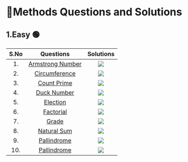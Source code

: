 # 📝Methods Questions and  Solutions
## 1.Easy 🟢
| S.No | Questions | Solutions |
| :---: | :---: | :---: |
| 1. | [Armstrong Number](https://www.geeksforgeeks.org/program-for-armstrong-numbers/) |   <a href="https://github.com/Aritra101/DSA/blob/master/Solutions/Methods/Easy/Armstrong.java"><img src="https://img.shields.io/badge/Solution-green"></a>    |
| 2. | [Circumference](https://www.geeksforgeeks.org/program-find-circumference-circle/) |   <a href="https://github.com/Aritra101/DSA/blob/master/Solutions/Methods/Easy/Circle.java"><img src="https://img.shields.io/badge/Solution-green"></a>    |
| 3. | [Count Prime](https://www.codingninjas.com/studio/library/count-prime-in-ranges) |   <a href="https://github.com/Aritra101/DSA/blob/master/Solutions/Methods/Easy/CountPrime.java"><img src="https://img.shields.io/badge/Solution-green"></a>    |
| 4. | [Duck Number](https://www.geeksforgeeks.org/check-whether-number-duck-number-not/) |   <a href="https://github.com/Aritra101/DSA/blob/master/Solutions/Methods/Easy/Duck_Number.java"><img src="https://img.shields.io/badge/Solution-green"></a>    |
| 5. | [Election](https://www.efaculty.in/java-programs/voting-age-program-in-java/) |   <a href="https://github.com/Aritra101/DSA/blob/master/Solutions/Methods/Easy/Election.java"><img src="https://img.shields.io/badge/Solution-green"></a>    |
| 6. | [Factorial](https://www.programiz.com/java-programming/examples/factorial) |   <a href="https://github.com/Aritra101/DSA/blob/master/Solutions/Methods/Easy/Factorial.java"><img src="https://img.shields.io/badge/Solution-green"></a>    |
| 7. | [Grade](https://www.tutorialspoint.com/Java-program-to-calculate-student-grades) |   <a href="https://github.com/Aritra101/DSA/blob/master/Solutions/Methods/Easy/Marks.java"><img src="https://img.shields.io/badge/Solution-green"></a>    |
| 8. | [Natural Sum](https://www.javatpoint.com/java-program-to-find-sum-of-natural-numbers) |   <a href="https://github.com/Aritra101/DSA/blob/master/Solutions/Methods/Easy/NaturalSum.java"><img src="https://img.shields.io/badge/Solution-green"></a>    |
| 9. | [Pallindrome](https://www.programiz.com/java-programming/examples/palindrome-number) |   <a href="https://github.com/Aritra101/DSA/blob/master/Solutions/Methods/Easy/Pallindrome.java"><img src="https://img.shields.io/badge/Solution-green"></a>    |
| 10. | [Pallindrome](https://www.programiz.com/java-programming/examples/palindrome-number) |   <a href="https://github.com/Aritra101/DSA/blob/master/Solutions/Methods/Easy/Pallindrome.java"><img src="https://img.shields.io/badge/Solution-green"></a>    |
